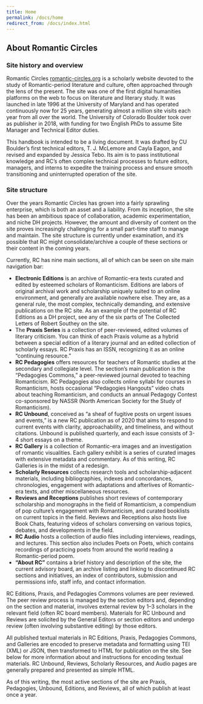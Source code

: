 ```yaml
---
title: Home
permalink: /docs/home
redirect_from: /docs/index.html
---
```


## About Romantic Circles

### Site history and overview

Romantic Circles [romantic-circles.org](https://www.romantic-circles.org) is a scholarly website devoted to the study of Romantic-period literature and culture, often approached through the lens of the present. The site was one of the first digital humanities platforms on the web to focus on literature and literary study. It was launched in late 1996 at the University of Maryland and has operated continuously now for 25 years, generating almost a million site visits each year from all over the world. The University of Colorado Boulder took over as publisher in 2018, with funding for two English PhDs to assume Site Manager and Technical Editor duties.

This handbook is intended to be a living document. It was drafted by CU Boulder’s first technical editors, T. J. McLemore and Cayla Eagon, and revised and expanded by Jessica Tebo. Its aim is to pass institutional knowledge and RC’s often complex technical processes to future editors, managers, and interns to expedite the training process and ensure smooth transitioning and uninterrupted operation of the site.

### Site structure

Over the years Romantic Circles has grown into a fairly sprawling enterprise, which is both an asset and a liability. From its inception, the site has been an ambitious space of collaboration, academic experimentation, and niche DH projects. However, the amount and diversity of content on the site proves increasingly challenging for a small part-time staff to manage and maintain. The site structure is currently under examination, and it’s possible that RC might consolidate/archive a couple of these sections or their content in the coming years.

Currently, RC has nine main sections, all of which can be seen on site main navigation bar:

- **Electronic Editions** is an archive of Romantic-era texts curated and edited by esteemed scholars of Romanticism. Editions are labors of original archival work and scholarship uniquely suited to an online environment, and generally are available nowhere else. They are, as a general rule, the most complex, technically demanding, and extensive publications on the RC site. As an example of the potential of RC Editions as a DH project, see any of the six parts of The Collected Letters of Robert Southey on the site.
- The **Praxis Series** is a collection of peer-reviewed, edited volumes of literary criticism. You can think of each Praxis volume as a hybrid between a special edition of a literary journal and an edited collection of scholarly essays. RC Praxis has an ISSN, recognizing it as an online “continuing resource.”
- **RC Pedagogies** offers resources for teachers of Romantic studies at the secondary and collegiate level. The section’s main publication is the “Pedagogies Commons,” a peer-reviewed journal devoted to teaching Romanticism. RC Pedagogies also collects online syllabi for courses in Romanticism, hosts occasional “Pedagogies Hangouts” video chats about teaching Romanticism, and conducts an annual Pedagogy Contest co-sponsored by NASSR (North American Society for the Study of Romanticism).
- **RC Unbound**, conceived as “a sheaf of fugitive posts on urgent issues and events,” is a new RC publication as of 2020 that aims to respond to current events with clarity, approachability, and timeliness, and without citations. Unbound is published quarterly, and each issue consists of 3-4 short essays on a theme.
- **RC Gallery** is a collection of Romantic-era images and an investigation of romantic visualities. Each gallery exhibit is a series of curated images with extensive metadata and commentary. As of this writing, RC Galleries is in the midst of a redesign.
- **Scholarly Resources** collects research tools and scholarship-adjacent materials, including bibliographies, indexes and concordances, chronologies, engagement with adaptations and afterlives of Romantic-era texts, and other miscellaneous resources.
- **Reviews and Receptions** publishes short reviews of contemporary scholarship and monographs in the field of Romanticism, a compendium of pop culture’s engagement with Romanticism, and curated booklists on current topics in the field. Reviews and Receptions also hosts live Book Chats, featuring videos of scholars conversing on various topics, debates, and developments in the field.
- **RC Audio** hosts a collection of audio files including interviews, readings, and lectures. This section also includes Poets on Poets, which contains recordings of practicing poets from around the world reading a Romantic-period poem.
- **“About RC”** contains a brief history and description of the site, the current advisory board, an archive listing and linking to discontinued RC sections and initiatives, an index of contributors, submission and permissions info, staff info, and contact information.

RC Editions, Praxis, and Pedagogies Commons volumes are peer reviewed. The peer review process is managed by the section editors and, depending on the section and material, involves external review by 1–3 scholars in the relevant field (often RC board members). Materials for RC Unbound and Reviews are solicited by the General Editors or section editors and undergo review (often involving substantive editing) by those editors.

All published textual materials in RC Editions, Praxis, Pedagogies Commons, and Galleries are encoded to preserve metadata and formatting using TEI (XML) or JSON, then transformed to HTML for publication on the site. See below for more information about and instructions for encoding textual materials. RC Unbound, Reviews, Scholarly Resources, and Audio pages are generally prepared and presented as simple HTML.

As of this writing, the most active sections of the site are Praxis, Pedagogies, Unbound, Editions, and Reviews, all of which publish at least once a year.

